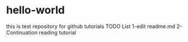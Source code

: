 # hello-world
this is test repository for github tutorials
TODO List
1-edit readme.md
2-Continuation reading tutorial

